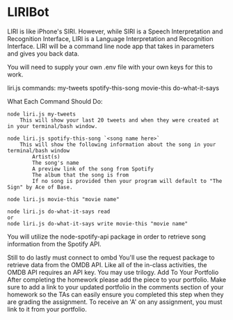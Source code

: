 # LIRIBot
LIRI is like iPhone's SIRI. However, while SIRI is a Speech Interpretation and Recognition Interface, LIRI is a Language Interpretation and Recognition Interface. LIRI will be a command line node app that takes in parameters and gives you back data.

You will need to supply your own .env file with your own keys for this to work.

liri.js  commands:
    my-tweets
    spotify-this-song
    movie-this
    do-what-it-says

What Each Command Should Do:

    node liri.js my-tweets
        This will show your last 20 tweets and when they were created at in your terminal/bash window.

    node liri.js spotify-this-song `<song name here>`
        This will show the following information about the song in your terminal/bash window
            Artist(s)
            The song's name
            A preview link of the song from Spotify
            The album that the song is from
            If no song is provided then your program will default to "The Sign" by Ace of Base.

    node liri.js movie-this "movie name"

    node liri.js do-what-it-says read
    or
    node liri.js do-what-it-says write movie-this "movie name"



            
You will utilize the node-spotify-api package in order to retrieve song information from the Spotify API.

Still to do
lastly must connect to ombd
You'll use the request package to retrieve data from the OMDB API. Like all of the in-class activities, the OMDB API requires an API key. You may use trilogy.
Add To Your Portfolio
After completing the homework please add the piece to your portfolio. Make sure to add a link to your updated portfolio in the comments section of your homework so the TAs can easily ensure you completed this step when they are grading the assignment. To receive an 'A' on any assignment, you must link to it from your portfolio.

